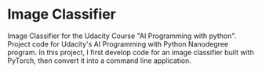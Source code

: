 # Image Classifier
Image Classifier for the Udacity Course "AI Programming with python".
Project code for Udacity's AI Programming with Python Nanodegree program. In this project, I first develop code for an image classifier built with PyTorch, then convert it into a command line application.

